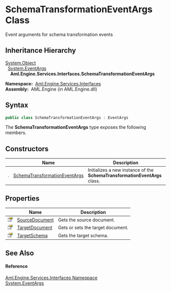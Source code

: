 SchemaTransformationEventArgs Class
===================================
Event arguments for schema transformation events


Inheritance Hierarchy
---------------------
[System.Object][1]  
  [System.EventArgs][2]  
    **Aml.Engine.Services.Interfaces.SchemaTransformationEventArgs**  

  **Namespace:**  [Aml.Engine.Services.Interfaces][3]  
  **Assembly:**  AML.Engine (in AML.Engine.dll)

Syntax
------

```csharp
public class SchemaTransformationEventArgs : EventArgs
```

The **SchemaTransformationEventArgs** type exposes the following members.


Constructors
------------

                 | Name                               | Description                                                                
---------------- | ---------------------------------- | -------------------------------------------------------------------------- 
![Public method] | [SchemaTransformationEventArgs][4] | Initializes a new instance of the **SchemaTransformationEventArgs** class. 


Properties
----------

                   | Name                | Description                       
------------------ | ------------------- | --------------------------------- 
![Public property] | [SourceDocument][5] | Gets the source document.         
![Public property] | [TargetDocument][6] | Gets or sets the target document. 
![Public property] | [TargetSchema][7]   | Gets the target schema.           


See Also
--------

#### Reference
[Aml.Engine.Services.Interfaces Namespace][3]  
[System.EventArgs][2]  

[1]: https://docs.microsoft.com/dotnet/api/system.object
[2]: https://docs.microsoft.com/dotnet/api/system.eventargs
[3]: ../README.md
[4]: _ctor.md
[5]: SourceDocument.md
[6]: TargetDocument.md
[7]: TargetSchema.md
[8]: https://www.automationml.org
[9]: ../../icons/logoShade.png
[Public method]: ../../icons/pubmethod.gif "Public method"
[Public property]: ../../icons/pubproperty.gif "Public property"